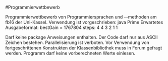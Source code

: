 #Programmierwettbewerb

Programmierwettbewerb von Programmiersprachen und --methoden am fb16 der Uni-Kassel.
Verwendung ist vorgeschrieben:
      java Prime <n> <seed>
Erwartetes Ausgabeformat:
        bestGain = 1767804
        steps: 4 4 3 2 1 1

Darf keine package Anweisungen enthalten.
Der Code darf nur aus ASCII Zeichen bestehen.
Parallelisierung ist verboten.
Vor Verwendung von fortgeschrittenen Konstrukten der Klassenbibliothek muss in Forum gefragt werden.
Programm darf keine vorberechneten Werte einlesen.
